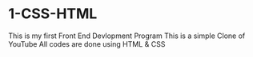# 1-CSS-HTML
This is my first Front End Devlopment Program
This is a simple Clone of YouTube
All codes are done using HTML & CSS

